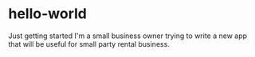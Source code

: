 # hello-world
Just getting started
I'm a small business owner trying to write a new app that will be useful for small party rental business.
